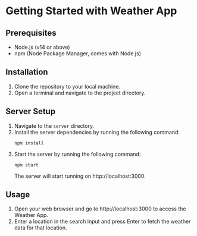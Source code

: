 # Getting Started with Weather App

## Prerequisites
- Node.js (v14 or above)
- npm (Node Package Manager, comes with Node.js)

## Installation
1. Clone the repository to your local machine.
2. Open a terminal and navigate to the project directory.

## Server Setup
1. Navigate to the `server` directory.
2. Install the server dependencies by running the following command:
   ```
   npm install
   ```
3. Start the server by running the following command:
   ```
   npm start
   ```
   The server will start running on http://localhost:3000.

## Usage
1. Open your web browser and go to http://localhost:3000 to access the Weather App.
2. Enter a location in the search input and press Enter to fetch the weather data for that location.

